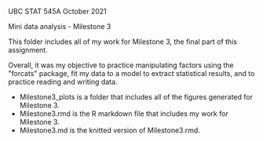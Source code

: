 UBC STAT 545A October 2021

Mini data analysis - Milestone 3

This folder includes all of my work for Milestone 3, the final part of this assignment.

Overall, it was my objective to practice manipulating factors using the "forcats" package, fit my data to a model to extract statistical results, and to practice reading 
and writing data. 

  - Milestone3_plots is a folder that includes all of the figures generated for Milestone 3.
  - Milestone3.rmd is the R markdown file that includes my work for Milestone 3.
  - Milestone3.md is the knitted version of Milestone3.rmd.
